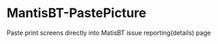 MantisBT-PastePicture
=====================

Paste print screens directly into MatisBT issue reporting(details) page